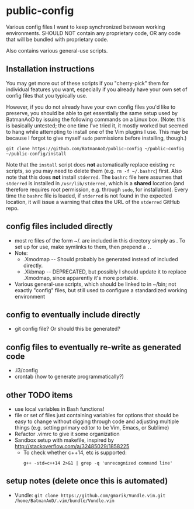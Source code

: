 public-config
=============

Various config files I want to keep synchronized between working environments. SHOULD NOT contain any proprietary code, OR any code that will be bundled with proprietary code.

Also contains various general-use scripts.

Installation instructions
-----------
You may get more out of these scripts if you "cherry-pick" them for individual features you want, especially if you already have your own set of config files that you typically use.

However, if you do not already have your own config files you'd like to preserve, you should be able to get essentially the same setup used by BatmanAoD by issuing the following commands on a Linux box. (Note: this is basically untested; the one time I've tried it, it mostly worked but seemed to hang while attempting to install one of the Vim plugins I use. This may be because I forgot to give myself `sudo` permissions before installing, though.)
```
git clone https://github.com/BatmanAoD/public-config ~/public-config
~/public-config/install
```
Note that the `install` script does **not** automatically replace existing `rc` scripts, so you may need to delete them (e.g. `rm -f ~/.bashrc`) first.
Also note that this does **not** install `stderred`. The `bashrc` file here assumes that `stderred` is installed in `/usr/lib/stderred`, which is a **shared** location (and therefore requires root permission, e.g. through `sudo`, for installation). Every time the `bashrc` file is loaded, if `stderred` is not found in the expected location, it will issue a warning that cites the URL of the `stderred` GitHub repo.

config files included directly
-----------
 * most rc files of the form ~/.<type> are included in this directory simply
    as <type>. To set up for use, make symlinks to them, then prepend a `.`.
 * Note:
    * .Xmodmap -- Should probably be generated instead of included directly.
    * .Xkbmap -- DEPRECATED, but possibly I should update it to replace .Xmodmap,
                since apparently it's more portable.
 * Various general-use scripts, which should be linked to in ~/bin; not
        exactly "config" files, but still used to configure a standardized
        working environment

config to eventually include directly
-----------
 * git config file? Or should this be generated?

config files to eventually re-write as generated code
-----------
 * .i3/config
 * crontab (how to generate programmatically?)

other TODO items
-----------
 * use local variables in Bash functions!
 * file or set of files just containing variables for options that should be
    easy to change without digging through code and adjusting multiple things 
    (e.g. setting primary editor to be Vim, Emacs, or Sublime)
 * Refactor .vimrc to give it some organization
 * Sandbox setup with makefile, inspired by http://stackoverflow.com/a/32485029/1858225
   * To check whether c++14, etc is supported:
     ```
     g++ -std=c++14 2>&1 | grep -q 'unrecognized command line'
     ```

setup notes (delete once this is automated)
-----------
 * Vundle:
    `git clone https://github.com/gmarik/Vundle.vim.git /home/BatmanAoD/.vim/bundle/Vundle.vim`
